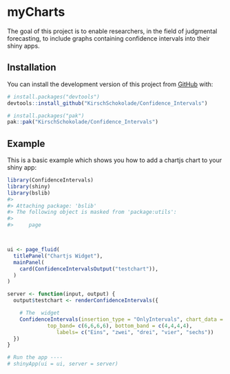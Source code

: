 
<!-- README.md is generated from README.Rmd. Please edit that file -->

# myCharts

<!-- badges: start -->
<!-- badges: end -->

The goal of this project is to enable researchers, in the field of
judgmental forecasting, to include graphs containing confidence
intervals into their shiny apps.

## Installation

You can install the development version of this project from
[GitHub](https://github.com/) with:

``` r
# install.packages("devtools")
devtools::install_github("KirschSchokolade/Confidence_Intervals")
```

``` r
# install.packages("pak")
pak::pak("KirschSchokolade/Confidence_Intervals")
```

## Example

This is a basic example which shows you how to add a chartjs chart to
your shiny app:

``` r
library(ConfidenceIntervals)
library(shiny)
library(bslib)
#> 
#> Attaching package: 'bslib'
#> The following object is masked from 'package:utils':
#> 
#>     page



ui <- page_fluid(
  titlePanel("Chartjs Widget"),
  mainPanel(
    card(ConfidenceIntervalsOutput("testchart")),
  )
)

server <- function(input, output) {
  output$testchart <- renderConfidenceIntervals({

    # The  widget
    ConfidenceIntervals(insertion_type = "OnlyIntervals", chart_data = c(5,5,5,5), 
             top_band= c(6,6,6,6), bottom_band = c(4,4,4,4), 
                labels= c("Eins", "zwei", "drei", "vier", "sechs"))
  })
}

# Run the app ----
# shinyApp(ui = ui, server = server)
```
